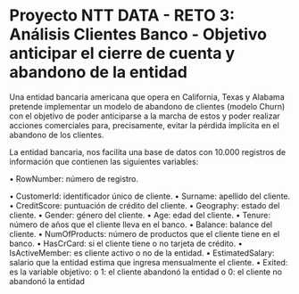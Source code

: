 
# Proyecto NTT DATA - RETO 3: Análisis Clientes Banco -  Objetivo anticipar el cierre de cuenta y abandono de la entidad
Una entidad bancaria americana que opera en California, Texas y Alabama pretende implementar un modelo de abandono de clientes (modelo Churn) con el objetivo de poder anticiparse a la marcha de estos y poder realizar acciones comerciales para, precisamente, evitar la pérdida implícita en el abandono de los clientes. 

La entidad bancaria, nos facilita una base de datos con 10.000 registros de información que contienen las siguientes variables: 


 • RowNumber: número de registro.
 
 • CustomerId: identificador único de cliente.
 • Surname: apellido del cliente.
 • CreditScore: puntuación de crédito del cliente.
 • Geography: estado del cliente.
 • Gender: género del cliente.
 • Age: edad del cliente.
 • Tenure: número de años que el cliente lleva en el banco.
 • Balance: balance del cliente.
 • NumOfProducts: número de productos que el cliente tiene en el banco.
 • HasCrCard: si el cliente tiene o no tarjeta de crédito.
 • IsActiveMember: es cliente activo o no de la entidad.
 • EstimatedSalary: salario que la entidad estima que ingresa mensualmente el cliente.
 • Exited: es la variable objetivo: o 1: el cliente abandonó la entidad o 0: el cliente no abandonó la entidad
